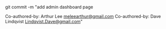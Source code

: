 git commit -m "add admin dashboard page

Co-authored-by: Arthur Lee <meleearthur@gmail.com>
Co-authored-by: Dave Lindqvist <Lindqvist.Dave@gmail.com>"
